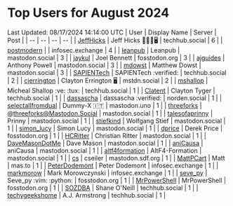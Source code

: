 # Top Users for August 2024
Last Updated: 08/17/2024 14:14:00 UTC
| User | Display Name | Server | Post |
| -- | -- | -- | -- |
| [JeffHicks](https://techhub.social/@JeffHicks) | Jeff Hicks 🐶🎼🍷🖥️ | techhub.social | 6 |
| [postmodern](https://infosec.exchange/@postmodern) |  | infosec.exchange | 4 |
| [leanpub](https://mastodon.social/@leanpub) | Leanpub | mastodon.social | 3 |
| [jaykul](https://fosstodon.org/@jaykul) | Joel Bennett | fosstodon.org | 3 |
| [ajguides](https://mastodon.social/@ajguides) | Anthony Powell | mastodon.social | 3 |
| [mdowst](https://mastodon.social/@mdowst) | Matthew Dowst | mastodon.social | 3 |
| [SAPIENTech](https://techhub.social/@SAPIENTech) | SAPIENTech :verified: | techhub.social | 2 |
| [cjerrington](https://mstdn.social/@cjerrington) | Clayton Errington 🖥️ | mstdn.social | 2 |
| [mshallop](https://techhub.social/@mshallop) | Micheal Shallop :ve: :tux: | techhub.social | 1 |
| [Clatent](https://techhub.social/@Clatent) | Clayton Tyger | techhub.social | 1 |
| [dassascha](https://norden.social/@dassascha) | dassascha :verified: | norden.social | 1 |
| [selectallfromdual](https://mastodon.uno/@selectallfromdual) | Dummy-X 🇮🇹 | mastodon.uno | 1 |
| [threeforks](https://mastodon.social/@threeforks) | @threeforks@Mastodon.Social | mastodon.social | 1 |
| [talesofaprinny](https://mastodon.social/@talesofaprinny) | Prinny | mastodon.social | 1 |
| [stiefkind](https://mastodon.social/@stiefkind) | Wolfgang Stief | mastodon.social | 1 |
| [simon_lucy](https://mastodon.social/@simon_lucy) | Simon Lucy | mastodon.social | 1 |
| [dprice](https://fosstodon.org/@dprice) | Derek Price | fosstodon.org | 1 |
| [HCRitter](https://mastodon.social/@HCRitter) | Christian Ritter | mastodon.social | 1 |
| [DaveMasonDotMe](https://mastodon.social/@DaveMasonDotMe) | Dave Mason | mastodon.social | 1 |
| [aniCausa](https://mastodon.social/@aniCausa) | aniCausa | mastodon.social | 1 |
| [altf4formation](https://mastodon.social/@altf4formation) | AltF4-Formation | mastodon.social | 1 |
| [cs](https://mastodon.sdf.org/@cs) | cseiler | mastodon.sdf.org | 1 |
| [MattPCart](https://mas.to/@MattPCart) | Matt | mas.to | 1 |
| [PeterDodemont](https://infosec.exchange/@PeterDodemont) | Peter Dodemont | infosec.exchange | 1 |
| [markmorow](https://infosec.exchange/@markmorow) | Mark Morowczynski | infosec.exchange | 1 |
| [seve_py](https://fosstodon.org/@seve_py) | Seve_py :vim: :python: | fosstodon.org | 1 |
| [MrPowerShell](https://fosstodon.org/@MrPowerShell) | MrPowerShell | fosstodon.org | 1 |
| [SOZDBA](https://techhub.social/@SOZDBA) | Shane O'Neill | techhub.social | 1 |
| [techygeekshome](https://techhub.social/@techygeekshome) | A.J. Armstrong | techhub.social | 1 |
